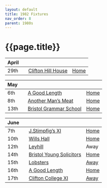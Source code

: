 ```yaml
---
layout: default
title: 1982 Fixtures
nav_order: 8
parent: 1980s
---
```


# {{page.title}}

| April |  |  |  |
|:---|:---|:---|:---|
| 29th |  | [Clifton Hill House](clifton-hill-house) | [Home](https://goo.gl/maps/TKf5ZBWfggmbtMNt5) |

| May |  |  |  |
|:---|:---|:---|:---|
| 6th |  | [A Good Length](a-good-length) | [Home](https://goo.gl/maps/TKf5ZBWfggmbtMNt5) |
| 8th |  | [Another Man’s Meat](another-mans-meat) | [Home](https://goo.gl/maps/TKf5ZBWfggmbtMNt5) |
| 13th |  | [Bristol Grammar School](bristol-grammar-school) | [Home](https://goo.gl/maps/TKf5ZBWfggmbtMNt5) |

| June |  |  |  |
|:---|:---|:---|:---|
| 7th |  | [J.Stimpfig’s XI](j-stimfigs-xi) | [Home](https://goo.gl/maps/TKf5ZBWfggmbtMNt5) |
| 10th |  | [Wills Hall](wills-hall) | [Home](https://goo.gl/maps/TKf5ZBWfggmbtMNt5) |
| 12th |  | [Leyhill](leyhill) | Away |
| 14th |  | [Bristol Young Solicitors](young-solicitors) | [Home](https://goo.gl/maps/TKf5ZBWfggmbtMNt5) |
| 15th |  | [Lobsters](lobsters) | [Away](https://goo.gl/maps/NPBTGjsXm9dr1DBW6) |
| 16th |  | [A Good Length](a-good-length-2) | [Home](https://goo.gl/maps/TKf5ZBWfggmbtMNt5) |
| 17th |  | [Clifton College XI](clifton-college) | [Away](https://goo.gl/maps/BhH3zz2H1YVCQRZ58) |
